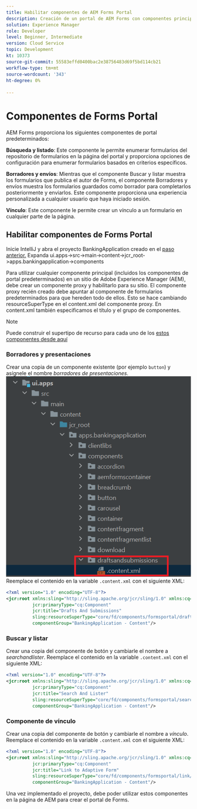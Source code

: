 ```yaml
---
title: Habilitar componentes de AEM Forms Portal
description: Creación de un portal de AEM Forms con componentes principales
solution: Experience Manager
role: Developer
level: Beginner, Intermediate
version: Cloud Service
topic: Development
kt: 10373
source-git-commit: 55583effd0400bac2e38756483d69f5bd114cb21
workflow-type: tm+mt
source-wordcount: '343'
ht-degree: 0%

---
```


# Componentes de Forms Portal

AEM Forms proporciona los siguientes componentes de portal predeterminados:

**Búsqueda y listado**: Este componente le permite enumerar formularios del repositorio de formularios en la página del portal y proporciona opciones de configuración para enumerar formularios basados en criterios específicos.

**Borradores y envíos**: Mientras que el componente Buscar y listar muestra los formularios que publica el autor de Forms, el componente Borradores y envíos muestra los formularios guardados como borrador para completarlos posteriormente y enviarlos. Este componente proporciona una experiencia personalizada a cualquier usuario que haya iniciado sesión.

**Vínculo**: Este componente le permite crear un vínculo a un formulario en cualquier parte de la página.

## Habilitar componentes de Forms Portal

Inicie IntelliJ y abra el proyecto BankingApplication creado en el [paso anterior.](./getting-started.md) Expanda ui.apps->src->main->content->jcr_root->apps.bankingapplication->components

Para utilizar cualquier componente principal (incluidos los componentes de portal predeterminados) en un sitio de Adobe Experience Manager (AEM), debe crear un componente proxy y habilitarlo para su sitio.
El componente proxy recién creado debe apuntar al componente de formularios predeterminados para que hereden todo de ellos. Esto se hace cambiando resourceSuperType en el content.xml del componente proxy. En content.xml también especificamos el título y el grupo de componentes.
>[!NOTE]
>
> Puede construir el supertipo de recurso para cada uno de los [estos componentes desde aquí](https://github.com/adobe/aem-core-forms-components/tree/master/ui.apps/src/main/content/jcr_root/apps/core/fd/components/formsportal)


### Borradores y presentaciones

Crear una copia de un componente existente (por ejemplo `button`) y asígnele el nombre _borradores de presentaciones_.
![borradores de presentaciones](assets/forms-portal-components2.png)
Reemplace el contenido en la variable `.content.xml` con el siguiente XML:

```xml
<?xml version="1.0" encoding="UTF-8"?>
<jcr:root xmlns:sling="http://sling.apache.org/jcr/sling/1.0" xmlns:cq="http://www.day.com/jcr/cq/1.0" xmlns:jcr="http://www.jcp.org/jcr/1.0"
          jcr:primaryType="cq:Component"
          jcr:title="Drafts And Submissions"
          sling:resourceSuperType="core/fd/components/formsportal/draftsandsubmissions/v1/draftsandsubmissions"
          componentGroup="BankingApplication - Content"/>
```

### Buscar y listar

Crear una copia del componente de botón y cambiarle el nombre a _searchandlister_.
Reemplace el contenido en la variable `.content.xml` con el siguiente XML:


```xml
<?xml version="1.0" encoding="UTF-8"?>
<jcr:root xmlns:sling="http://sling.apache.org/jcr/sling/1.0" xmlns:cq="http://www.day.com/jcr/cq/1.0" xmlns:jcr="http://www.jcp.org/jcr/1.0"
          jcr:primaryType="cq:Component"
          jcr:title="Search And Lister"
          sling:resourceSuperType="core/fd/components/formsportal/searchlister/v1/searchlister"
          componentGroup="BankingApplication - Content"/>
```

### Componente de vínculo

Crear una copia del componente de botón y cambiarle el nombre a _vínculo_.
Reemplace el contenido en la variable `.content.xml` con el siguiente XML:


```xml
<?xml version="1.0" encoding="UTF-8"?>
<jcr:root xmlns:sling="http://sling.apache.org/jcr/sling/1.0" xmlns:cq="http://www.day.com/jcr/cq/1.0" xmlns:jcr="http://www.jcp.org/jcr/1.0"
          jcr:primaryType="cq:Component"
          jcr:title="Link to Adaptive Form"
          sling:resourceSuperType="core/fd/components/formsportal/link/v2/link"
          componentGroup="BankingApplication - Content"/>
```

Una vez implementado el proyecto, debe poder utilizar estos componentes en la página de AEM para crear el portal de Forms.